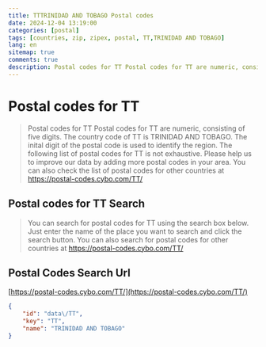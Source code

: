 ```yaml
---
title: TTTRINIDAD AND TOBAGO Postal codes 
date: 2024-12-04 13:19:00
categories: [postal]
tags: [countries, zip, zipex, postal, TT,TRINIDAD AND TOBAGO]
lang: en
sitemap: true
comments: true
description: Postal codes for TT Postal codes for TT are numeric, consisting of five digits. The country code of TT is TRINIDAD AND TOBAGO. The inital digit of the postal code is used to identify the region. The following list of postal codes for TT is not exhaustive. Please help us to improve our data by adding more postal codes in your area. You can also check the list of postal codes for other countries at https://postal-codes.cybo.com/TT/
---
```


# Postal codes for TT
> Postal codes for TT Postal codes for TT are numeric, consisting of five digits. The country code of TT is TRINIDAD AND TOBAGO. The inital digit of the postal code is used to identify the region. The following list of postal codes for TT is not exhaustive. Please help us to improve our data by adding more postal codes in your area. You can also check the list of postal codes for other countries at https://postal-codes.cybo.com/TT/

## Postal codes for TT Search 
> You can search for postal codes for TT using the search box below. Just enter the name of the place you want to search and click the search button. You can also search for postal codes for other countries at https://postal-codes.cybo.com/TT/

## Postal Codes Search Url

[https://postal-codes.cybo.com/TT/](https://postal-codes.cybo.com/TT/)
```json
{
    "id": "data\/TT",
    "key": "TT",
    "name": "TRINIDAD AND TOBAGO"
}
```
